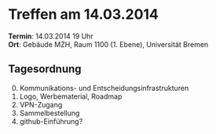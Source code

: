 # Treffen am 14.03.2014

**Termin**: 14.03.2014 19 Uhr  
**Ort**: Gebäude MZH, Raum 1100 (1. Ebene), Universität Bremen

## Tagesordnung

0. Kommunikations- und Entscheidungsinfrastrukturen
1. Logo, Werbematerial, Roadmap
2. VPN-Zugang
3. Sammelbestellung
4. github-Einführung?